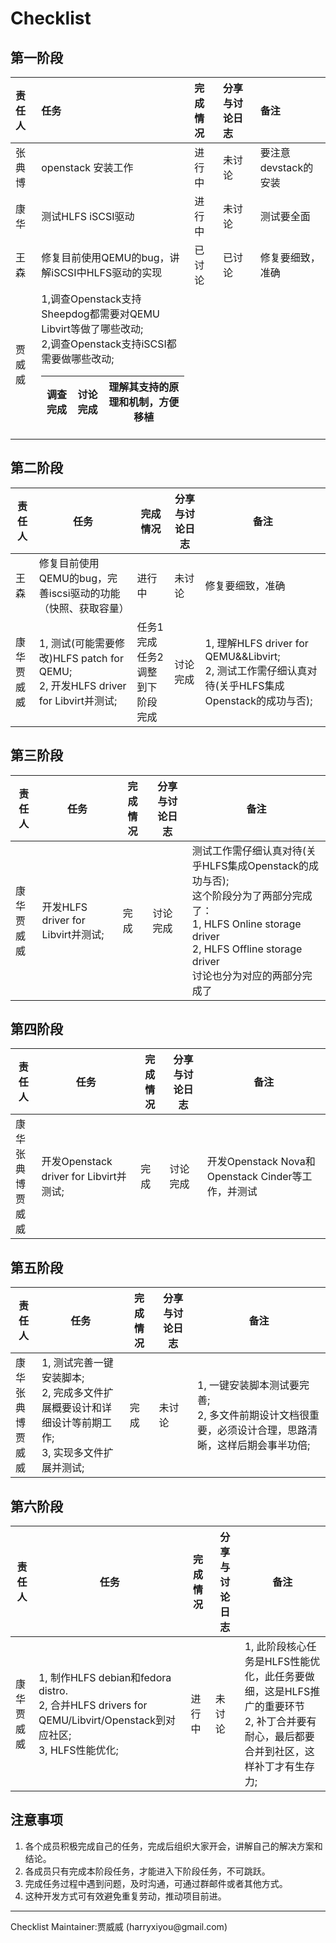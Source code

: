 # Checklist #

## 第一阶段 ##

| **责任人** | **任务** | **完成情况** | **分享与讨论日志** | **备注** |
|:--------|:-------|:---------|:------------|:-------|
| 张典博     | openstack 安装工作   | 进行中      | 未讨论         | 要注意devstack的安装 |
| 康华      | 测试HLFS iSCSI驱动   | 进行中      |  未讨论        |  测试要全面    |
| 王森      | 修复目前使用QEMU的bug，讲解iSCSI中HLFS驱动的实现 | 已讨论      | 已讨论         |  修复要细致，准确  |
| 贾威威     | 1,调查Openstack支持Sheepdog都需要对QEMU Libvirt等做了哪些改动;<br>2,调查Openstack支持iSCSI都需要做哪些改动;   <table><thead><th> 调查完成     </th><th> 讨论完成        </th><th> 理解其支持的原理和机制，方便移植  </th></thead><tbody></tbody></table>

<h2>第二阶段</h2>
<table><thead><th> <b>责任人</b> </th><th> <b>任务</b> </th><th> <b>完成情况</b> </th><th> <b>分享与讨论日志</b> </th><th> <b>备注</b> </th></thead><tbody>
<tr><td> 王森         </td><td> 修复目前使用QEMU的bug，完善iscsi驱动的功能（快照、获取容量） </td><td> 进行中         </td><td> 未讨论            </td><td>  修复要细致，准确  </td></tr>
<tr><td> 康华 <br> 贾威威   </td><td> 1, 测试(可能需要修改)HLFS patch for QEMU; <br> 2, 开发HLFS driver for Libvirt并测试;   </td><td> 任务1完成<br>任务2调整到下阶段完成   </td><td> 讨论完成           </td><td> 1, 理解HLFS driver for QEMU&&Libvirt;<br>2, 测试工作需仔细认真对待(关乎HLFS集成Openstack的成功与否);  </td></tr></tbody></table>

<h2>第三阶段</h2>
<table><thead><th> <b>责任人</b> </th><th> <b>任务</b> </th><th> <b>完成情况</b> </th><th> <b>分享与讨论日志</b> </th><th> <b>备注</b> </th></thead><tbody>
<tr><td> 康华 <br> 贾威威   </td><td> 开发HLFS driver for Libvirt并测试;   </td><td> 完成          </td><td> 讨论完成           </td><td> 测试工作需仔细认真对待(关乎HLFS集成Openstack的成功与否);<br>这个阶段分为了两部分完成了：<br> 1, HLFS Online storage driver <br> 2, HLFS Offline storage driver <br> 讨论也分为对应的两部分完成了 </td></tr></tbody></table>

<h2>第四阶段</h2>
<table><thead><th> <b>责任人</b> </th><th> <b>任务</b> </th><th> <b>完成情况</b> </th><th> <b>分享与讨论日志</b> </th><th> <b>备注</b> </th></thead><tbody>
<tr><td> 康华 <br> 张典博 <br> 贾威威   </td><td> 开发Openstack driver for Libvirt并测试;   </td><td> 完成          </td><td> 讨论完成           </td><td> 开发Openstack Nova和Openstack Cinder等工作，并测试 </td></tr></tbody></table>

<h2>第五阶段</h2>
<table><thead><th> <b>责任人</b> </th><th> <b>任务</b> </th><th> <b>完成情况</b> </th><th> <b>分享与讨论日志</b> </th><th> <b>备注</b> </th></thead><tbody>
<tr><td> 康华 <br> 张典博 <br> 贾威威   </td><td> 1, 测试完善一键安装脚本; <br> 2, 完成多文件扩展概要设计和详细设计等前期工作;  <br> 3, 实现多文件扩展并测试;   </td><td> 完成          </td><td> 未讨论            </td><td> 1, 一键安装脚本测试要完善; <br>  2, 多文件前期设计文档很重要，必须设计合理，思路清晰，这样后期会事半功倍; </td></tr></tbody></table>

<h2>第六阶段</h2>
<table><thead><th> <b>责任人</b> </th><th> <b>任务</b> </th><th> <b>完成情况</b> </th><th> <b>分享与讨论日志</b> </th><th> <b>备注</b> </th></thead><tbody>
<tr><td> 康华 <br> 贾威威   </td><td> 1, 制作HLFS debian和fedora distro. <br> 2, 合并HLFS drivers for QEMU/Libvirt/Openstack到对应社区; <br> 3, HLFS性能优化;   </td><td> 进行中         </td><td> 未讨论            </td><td> 1, 此阶段核心任务是HLFS性能优化，此任务要做细，这是HLFS推广的重要环节<br> 2, 补丁合并要有耐心，最后都要合并到社区，这样补丁才有生存力;  </td></tr></tbody></table>

<h2>注意事项</h2>
<ol><li>各个成员积极完成自己的任务，完成后组织大家开会，讲解自己的解决方案和结论。<br>
</li><li>各成员只有完成本阶段任务，才能进入下阶段任务，不可跳跃。<br>
</li><li>完成任务过程中遇到问题，及时沟通，可通过群邮件或者其他方式。<br>
</li><li>这种开发方式可有效避免重复劳动，推动项目前进。</li></ol>

<hr />
Checklist Maintainer:贾威威 (harryxiyou@gmail.com)